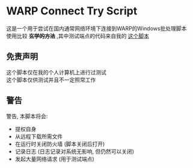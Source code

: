 # WARP Connect Try Script
这是一个用于尝试在国内通常网络环境下连接到WARP的Windows批处理脚本  
使用比较 **~~玄学的方法~~** ,其中测试端点的代码来自我的 [这个脚本](https://github.com/illusionlie/warp-ip-auto-preference-script)

## 免责声明
这个脚本仅在我的个人计算机上进行过测试  
这个脚本仅供测试并且不一定照常工作

## 警告
警告, 本脚本将会:
 * 提权自身
 * 从远程下载所需文件
 * 在运行时关闭防火墙 (脚本关闭后打开)
 * 记录日志 (日志记录对系统无影响, 但仍然可以关闭)
 * 发起大量网络请求 (用于测试端点)
